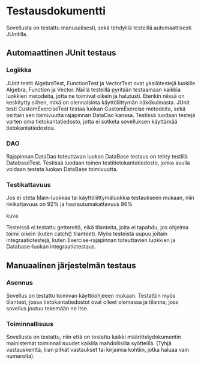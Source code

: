 # Testausdokumentti
Sovellusta on testattu manuaalisesti, sekä tehdyillä testeillä automaattisesti JUnitilla.

## Automaattinen JUnit testaus

### Logiikka
JUnit testit AlgebraTest, FunctionTest ja VectorTest ovat yksilötestejä luokille Algebra, Function ja Vector. Näillä testeillä pyritään testaamaan kaikkia luokkien metodeita, jotta ne toimivat oikein ja halutusti. Etenkin niissä on keskitytty siihen, mikä on olennaisinta käyttöliittymän näkökulmasta. 
JUnit testi CustomExerciseTest testaa luokan CustomExercise metodeita, sekä osittain sen toimivuutta rajapinnan DataDao kanssa. Testissä luodaan testejä varten oma tietokantatiedosto, jotta ei sotketa sovelluksen käyttämää tietokantatiedostoa.

### DAO
Rajapinnan DataDao toteuttavan luokan DataBase testaus on tehty testillä DatabaseTest. Testissä luodaan toinen testitietokantatiedosto, jonka avulla voidaan testata luokan DataBase toimivuutta.

### Testikattavuus
Jos ei oteta Main-luokkaa tai käyttöliittymäluokkia testaukseen mukaan, niin rivikattavuus on 92% ja haarautumakattavuus 86%

kuva

Testeissä ei testattu gettereitä, eikä tilanteita, joita ei tapahdu, jos ohjelma toimii oikein (kuten catch() tilanteet). Myös testeistä uupuu joitain integraatiotestejä, kuten Exercise-rajapinnan toteuttavien luokkien ja Database-luokan integraatiotestaus.

## Manuaalinen järjestelmän testaus

### Asennus
Sovellus on testattu toimivan käyttöohjeeen mukaan.
Testattiin myös tilanteet, jossa tietokantatiedostot ovat olleet olemassa ja tilanne, joss sovellus joutuu tekemään ne itse.

### Toiminnallisuus
Sovellusta on testattu, niin että on testattu kaikki määrittelydokumentin mainistemat toiminnallisuudet kaikilla mahdollisilla syötteillä. (Tyhjä vastauskenttä, liian pitkät vastaukset tai kirjaimia kohtiin, jotka haluaa vain numeroita).

